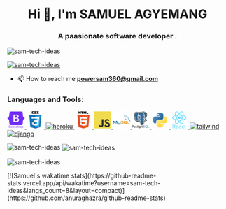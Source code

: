 <h1 align="center">Hi 👋, I'm SAMUEL AGYEMANG</h1>
<h3 align="center">A paasionate software developer .</h3>

<p align="left"> <img src="https://komarev.com/ghpvc/?username=sam-tech-ideas&label=Profile%20views&color=0e75b6&style=flat" alt="sam-tech-ideas" /> </p>

<p align="left"> <a href="https://github.com/ryo-ma/github-profile-trophy"><img src="https://github-profile-trophy.vercel.app/?username=sam-tech-ideas" alt="sam-tech-ideas" /></a> </p>

- 📫 How to reach me **powersam360@gmail.com**

<p align="left">
  
</p>

<h3 align="left">Languages and Tools:</h3>
<p align="left"> <a href="https://getbootstrap.com" target="_blank" rel="noreferrer"> <img src="https://raw.githubusercontent.com/devicons/devicon/master/icons/bootstrap/bootstrap-plain-wordmark.svg" alt="bootstrap" width="40" height="40"/> </a> <a href="https://www.w3schools.com/css/" target="_blank" rel="noreferrer"> <img src="https://raw.githubusercontent.com/devicons/devicon/master/icons/css3/css3-original-wordmark.svg" alt="css3" width="40" height="40"/> </a><a href="https://heroku.com" target="_blank" rel="noreferrer"> <img src="https://www.vectorlogo.zone/logos/heroku/heroku-icon.svg" alt="heroku" width="40" height="40"/> </a> <a href="https://www.w3.org/html/" target="_blank" rel="noreferrer"> <img src="https://raw.githubusercontent.com/devicons/devicon/master/icons/html5/html5-original-wordmark.svg" alt="html5" width="40" height="40"/> </a> <a href="https://developer.mozilla.org/en-US/docs/Web/JavaScript" target="_blank" rel="noreferrer"> <img src="https://raw.githubusercontent.com/devicons/devicon/master/icons/javascript/javascript-original.svg" alt="javascript" width="40" height="40"/> </a> <a href="https://www.mysql.com/" target="_blank" rel="noreferrer"> <img src="https://raw.githubusercontent.com/devicons/devicon/master/icons/mysql/mysql-original-wordmark.svg" alt="mysql" width="40" height="40"/> </a> <a href="https://www.postgresql.org" target="_blank" rel="noreferrer"> <img src="https://raw.githubusercontent.com/devicons/devicon/master/icons/postgresql/postgresql-original-wordmark.svg" alt="postgresql" width="40" height="40"/> </a> <a href="https://www.python.org" target="_blank" rel="noreferrer"> <img src="https://raw.githubusercontent.com/devicons/devicon/master/icons/python/python-original.svg" alt="python" width="40" height="40"/> </a> <a href="https://reactjs.org/" target="_blank" rel="noreferrer"> <img src="https://raw.githubusercontent.com/devicons/devicon/master/icons/react/react-original-wordmark.svg" alt="react" width="40" height="40"/> 
  </a> <a href="https://tailwindcss.com/" target="_blank" rel="noreferrer"> <img src="https://www.vectorlogo.zone/logos/tailwindcss/tailwindcss-icon.svg" alt="tailwind" width="40" height="40"/> </a> 
   </a> <a href="https://django.com/" target="_blank" rel="noreferrer"> <img src="https://www.svgrepo.com/show/353656/django.svg" alt="django" width="40" height="40"/> </a> </p>


<p><img align="left" src="https://github-readme-stats.vercel.app/api/top-langs?username=sam-tech-ideas&show_icons=true&locale=en&layout=compact" alt="sam-tech-ideas" /></p>

<p>&nbsp;<img align="center" src="https://github-readme-stats.vercel.app/api?username=sam-tech-ideas&show_icons=true&locale=en" alt="sam-tech-ideas" /></p>

<p><img align="center" src="https://github-readme-streak-stats.herokuapp.com/?user=sam-tech-ideas&" alt="sam-tech-ideas" /></p>
[![Samuel's wakatime stats](https://github-readme-stats.vercel.app/api/wakatime?username=sam-tech-ideas&langs_count=8&layout=compact)](https://github.com/anuraghazra/github-readme-stats)

